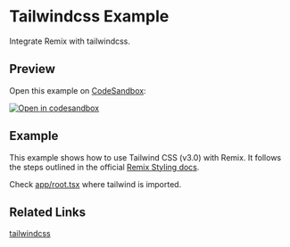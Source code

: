# Tailwindcss Example

Integrate Remix with tailwindcss.

## Preview

Open this example on [CodeSandbox](https://github.com/juwiragiye/remix/tree/main/examples/tailwindcss):

[![Open in codesandbox](https://codesandbox.io/static/img/play-codesandbox.svg)](https://codesandbox.io/s/github/remix-run/remix/tree/main/examples/tailwindcss)

## Example

This example shows how to use Tailwind CSS (v3.0) with Remix. It follows the steps outlined in the official [Remix Styling docs](https://remix.run/docs/en/v1/guides/styling#tailwind).

Check [app/root.tsx](./app/root.tsx) where tailwind is imported.

## Related Links

[tailwindcss](https:/tailwindcss.com)